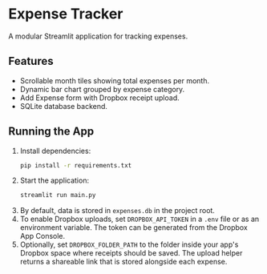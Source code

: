 # Expense Tracker

A modular Streamlit application for tracking expenses.

## Features
- Scrollable month tiles showing total expenses per month.
- Dynamic bar chart grouped by expense category.
- Add Expense form with Dropbox receipt upload.
- SQLite database backend.

## Running the App
1. Install dependencies:
   ```bash
   pip install -r requirements.txt
   ```
2. Start the application:
   ```bash
   streamlit run main.py
   ```
3. By default, data is stored in `expenses.db` in the project root.
4. To enable Dropbox uploads, set `DROPBOX_API_TOKEN` in a `.env` file or as an
   environment variable. The token can be generated from the Dropbox App Console.
5. Optionally, set `DROPBOX_FOLDER_PATH` to the folder inside your app's Dropbox
   space where receipts should be saved. The upload helper returns a shareable
   link that is stored alongside each expense.

